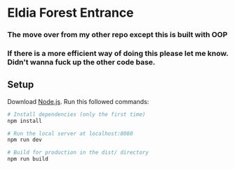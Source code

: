 # Eldia Forest Entrance

### The move over from my other repo except this is built with OOP

### If there is a more efficient way of doing this please let me know. Didn't wanna fuck up the other code base.

## Setup

Download [Node.js](https://nodejs.org/en/download/). Run this followed commands:

```bash
# Install dependencies (only the first time)
npm install

# Run the local server at localhost:8080
npm run dev

# Build for production in the dist/ directory
npm run build
```
